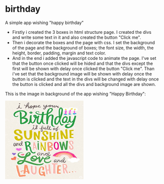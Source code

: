 # birthday
A simple app wishing "happy birthday"

- Firstly i created the 3 boxes in html structure page. 
I created the divs and write some text in it and also created the button "Click me". 
- Then i decorate the boxes and the page with css. 
I set the background of the page and the background of boxes; the font size, the width, the height, border, padding, margin and text color. 
- And in the end i added the javascript code to animate the page. 
I've set that the button once clicked will be hided and that the divs except the first will be shown with delay once clicked the button "Click me". 
Than i've set that the background image will be shown with delay once the button is clicked and the text in the divs will be changed with delay once the button is clicked and all the divs and background image are shown. 

This is the image in background of the app wishing "Happy Birthday":

<img src="https://github.com/dkapexhiu/birthday/blob/master/img/birthday.jpg" height="256" width="256">
